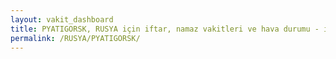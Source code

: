 ```yaml
---
layout: vakit_dashboard
title: PYATIGORSK, RUSYA için iftar, namaz vakitleri ve hava durumu - ilçe/eyalet seç
permalink: /RUSYA/PYATIGORSK/
---
```


<script type="text/javascript">
  var GLOBAL_COUNTRY = 'RUSYA';
  var GLOBAL_CITY = 'PYATIGORSK';
  var GLOBAL_STATE = '';
  var lat = 72;
  var lon = 21;
</script>
